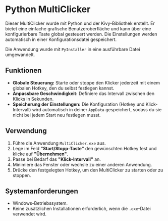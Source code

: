 # Python MultiClicker

Dieser MultiClicker wurde mit Python und der Kivy-Bibliothek erstellt. Er bietet eine einfache grafische Benutzeroberfläche und kann über eine konfigurierbare Taste global gesteuert werden. Die Einstellungen werden automatisch in einer Konfigurationsdatei gespeichert.

Die Anwendung wurde mit `PyInstaller` in eine ausführbare Datei umgewandelt.

## Funktionen

  * **Globale Steuerung:** Starte oder stoppe den Klicker jederzeit mit einem globalen Hotkey, den du selbst festlegen kannst.
  * **Anpassbare Geschwindigkeit:** Definiere das Intervall zwischen den Klicks in Sekunden.
  * **Speicherung der Einstellungen:** Die Konfiguration (Hotkey und Klick-Intervall) wird automatisch in deiner `AppData` gespeichert, sodass du sie nicht bei jedem Start neu festlegen musst.

## Verwendung

1.  Führe die Anwendung `MultiClicker.exe` aus.
2.  Lege im Feld **"Start/Stopp-Taste"** den gewünschten Hotkey fest und klicke auf **"Übernehmen"**.
3.  Passe bei Bedarf das **"Klick-Intervall"** an.
4.  Minimiere das Fenster oder wechsle zu einer anderen Anwendung.
5.  Drücke den festgelegten Hotkey, um den MultiClicker zu starten oder zu stoppen.

## Systemanforderungen

  * Windows-Betriebssystem.
  * Keine zusätzlichen Installationen erforderlich, wenn die `.exe`-Datei verwendet wird.
